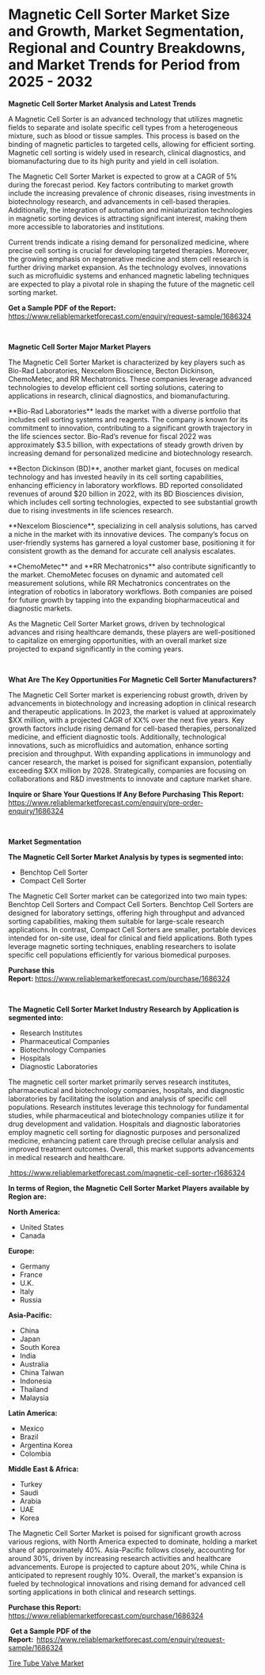 <p><h1>Magnetic Cell Sorter Market Size and Growth, Market Segmentation, Regional and Country Breakdowns, and Market Trends for Period from 2025 -  2032</h1></p><p><strong>Magnetic Cell Sorter Market Analysis and Latest Trends</strong></p>
<p><p>A Magnetic Cell Sorter is an advanced technology that utilizes magnetic fields to separate and isolate specific cell types from a heterogeneous mixture, such as blood or tissue samples. This process is based on the binding of magnetic particles to targeted cells, allowing for efficient sorting. Magnetic cell sorting is widely used in research, clinical diagnostics, and biomanufacturing due to its high purity and yield in cell isolation.</p><p>The Magnetic Cell Sorter Market is expected to grow at a CAGR of 5% during the forecast period. Key factors contributing to market growth include the increasing prevalence of chronic diseases, rising investments in biotechnology research, and advancements in cell-based therapies. Additionally, the integration of automation and miniaturization technologies in magnetic sorting devices is attracting significant interest, making them more accessible to laboratories and institutions.</p><p>Current trends indicate a rising demand for personalized medicine, where precise cell sorting is crucial for developing targeted therapies. Moreover, the growing emphasis on regenerative medicine and stem cell research is further driving market expansion. As the technology evolves, innovations such as microfluidic systems and enhanced magnetic labeling techniques are expected to play a pivotal role in shaping the future of the magnetic cell sorting market.</p></p>
<p><strong>Get a Sample PDF of the Report:&nbsp;</strong> <a href="https://www.reliablemarketforecast.com/enquiry/request-sample/1686324?utm_campaign=2190&utm_medium=2&utm_source=Github&utm_content=ia&utm_term=16022025&utm_id=magnetic-cell-sorter">https://www.reliablemarketforecast.com/enquiry/request-sample/1686324</a></p>
<p>&nbsp;</p>
<p><strong>Magnetic Cell Sorter Major Market Players</strong></p>
<p><p>The Magnetic Cell Sorter Market is characterized by key players such as Bio-Rad Laboratories, Nexcelom Bioscience, Becton Dickinson, ChemoMetec, and RR Mechatronics. These companies leverage advanced technologies to develop efficient cell sorting solutions, catering to applications in research, clinical diagnostics, and biomanufacturing.</p><p>**Bio-Rad Laboratories** leads the market with a diverse portfolio that includes cell sorting systems and reagents. The company is known for its commitment to innovation, contributing to a significant growth trajectory in the life sciences sector. Bio-Rad’s revenue for fiscal 2022 was approximately $3.5 billion, with expectations of steady growth driven by increasing demand for personalized medicine and biotechnology research.</p><p>**Becton Dickinson (BD)**, another market giant, focuses on medical technology and has invested heavily in its cell sorting capabilities, enhancing efficiency in laboratory workflows. BD reported consolidated revenues of around $20 billion in 2022, with its BD Biosciences division, which includes cell sorting technologies, expected to see substantial growth due to rising investments in life sciences research.</p><p>**Nexcelom Bioscience**, specializing in cell analysis solutions, has carved a niche in the market with its innovative devices. The company’s focus on user-friendly systems has garnered a loyal customer base, positioning it for consistent growth as the demand for accurate cell analysis escalates.</p><p>**ChemoMetec** and **RR Mechatronics** also contribute significantly to the market. ChemoMetec focuses on dynamic and automated cell measurement solutions, while RR Mechatronics concentrates on the integration of robotics in laboratory workflows. Both companies are poised for future growth by tapping into the expanding biopharmaceutical and diagnostic markets.</p><p>As the Magnetic Cell Sorter Market grows, driven by technological advances and rising healthcare demands, these players are well-positioned to capitalize on emerging opportunities, with an overall market size projected to expand significantly in the coming years.</p></p>
<p>&nbsp;</p>
<p><strong>What Are The Key Opportunities For Magnetic Cell Sorter Manufacturers?</strong></p>
<p><p>The Magnetic Cell Sorter market is experiencing robust growth, driven by advancements in biotechnology and increasing adoption in clinical research and therapeutic applications. In 2023, the market is valued at approximately $XX million, with a projected CAGR of XX% over the next five years. Key growth factors include rising demand for cell-based therapies, personalized medicine, and efficient diagnostic tools. Additionally, technological innovations, such as microfluidics and automation, enhance sorting precision and throughput. With expanding applications in immunology and cancer research, the market is poised for significant expansion, potentially exceeding $XX million by 2028. Strategically, companies are focusing on collaborations and R&D investments to innovate and capture market share.</p></p>
<p><strong>Inquire or Share Your Questions If Any Before Purchasing This Report:</strong> <a href="https://www.reliablemarketforecast.com/enquiry/pre-order-enquiry/1686324?utm_campaign=2190&utm_medium=2&utm_source=Github&utm_content=ia&utm_term=16022025&utm_id=magnetic-cell-sorter">https://www.reliablemarketforecast.com/enquiry/pre-order-enquiry/1686324</a></p>
<p>&nbsp;</p>
<p><strong>Market Segmentation</strong></p>
<p><strong>The Magnetic Cell Sorter Market Analysis by types is segmented into:</strong></p>
<p><ul><li>Benchtop Cell Sorter</li><li>Compact Cell Sorter</li></ul></p>
<p><p>The Magnetic Cell Sorter market can be categorized into two main types: Benchtop Cell Sorters and Compact Cell Sorters. Benchtop Cell Sorters are designed for laboratory settings, offering high throughput and advanced sorting capabilities, making them suitable for large-scale research applications. In contrast, Compact Cell Sorters are smaller, portable devices intended for on-site use, ideal for clinical and field applications. Both types leverage magnetic sorting techniques, enabling researchers to isolate specific cell populations efficiently for various biomedical purposes.</p></p>
<p><strong>Purchase this Report:&nbsp;</strong><a href="https://www.reliablemarketforecast.com/purchase/1686324?utm_campaign=2190&utm_medium=2&utm_source=Github&utm_content=ia&utm_term=16022025&utm_id=magnetic-cell-sorter">https://www.reliablemarketforecast.com/purchase/1686324</a></p>
<p>&nbsp;</p>
<p><strong>The Magnetic Cell Sorter Market Industry Research by Application is segmented into:</strong></p>
<p><ul><li>Research Institutes</li><li>Pharmaceutical Companies</li><li>Biotechnology Companies</li><li>Hospitals</li><li>Diagnostic Laboratories</li></ul></p>
<p><p>The magnetic cell sorter market primarily serves research institutes, pharmaceutical and biotechnology companies, hospitals, and diagnostic laboratories by facilitating the isolation and analysis of specific cell populations. Research institutes leverage this technology for fundamental studies, while pharmaceutical and biotechnology companies utilize it for drug development and validation. Hospitals and diagnostic laboratories employ magnetic cell sorting for diagnostic purposes and personalized medicine, enhancing patient care through precise cellular analysis and improved treatment outcomes. Overall, this market supports advancements in medical research and healthcare.</p></p>
<p><a href="https://www.reliablemarketforecast.com/magnetic-cell-sorter-r1686324?utm_campaign=2190&utm_medium=2&utm_source=Github&utm_content=ia&utm_term=16022025&utm_id=magnetic-cell-sorter">&nbsp;https://www.reliablemarketforecast.com/magnetic-cell-sorter-r1686324</a></p>
<p><strong>In terms of Region, the Magnetic Cell Sorter Market Players available by Region are:</strong></p>
<p>
    <p> <strong> North America: </strong>
        <ul>
            <li>United States</li>
            <li>Canada</li>
        </ul>
        </p> 
    <p> <strong> Europe: </strong>
        <ul>
            <li>Germany</li>
            <li>France</li>
            <li>U.K.</li>
            <li>Italy</li>
            <li>Russia</li>
        </ul>
        </p> 
    <p> <strong> Asia-Pacific: </strong>
        <ul>
            <li>China</li>
            <li>Japan</li>
            <li>South Korea</li>
            <li>India</li>
            <li>Australia</li>
            <li>China Taiwan</li>
            <li>Indonesia</li>
            <li>Thailand</li>
            <li>Malaysia</li>
        </ul>
        </p> 
    <p> <strong> Latin America: </strong>
        <ul>
            <li>Mexico</li>
            <li>Brazil</li>
            <li>Argentina Korea</li>
            <li>Colombia</li>
        </ul>
        </p> 
    <p> <strong> Middle East & Africa: </strong>
        <ul>
            <li>Turkey</li>
            <li>Saudi</li>
            <li>Arabia</li>
            <li>UAE</li>
            <li>Korea</li>
        </ul>
    </p>
    </p>
<p><p>The Magnetic Cell Sorter Market is poised for significant growth across various regions, with North America expected to dominate, holding a market share of approximately 40%. Asia-Pacific follows closely, accounting for around 30%, driven by increasing research activities and healthcare advancements. Europe is projected to capture about 20%, while China is anticipated to represent roughly 10%. Overall, the market's expansion is fueled by technological innovations and rising demand for advanced cell sorting applications in both clinical and research settings.</p></p>
<p><strong>Purchase this Report: </strong><a href="https://www.reliablemarketforecast.com/purchase/1686324?utm_campaign=2190&utm_medium=2&utm_source=Github&utm_content=ia&utm_term=16022025&utm_id=magnetic-cell-sorter">https://www.reliablemarketforecast.com/purchase/1686324</a></p>
<p>&nbsp;<strong>Get a Sample PDF of the Report:&nbsp;&nbsp;</strong><a href="https://www.reliablemarketforecast.com/enquiry/request-sample/1686324?utm_campaign=2190&utm_medium=2&utm_source=Github&utm_content=ia&utm_term=16022025&utm_id=magnetic-cell-sorter">https://www.reliablemarketforecast.com/enquiry/request-sample/1686324</a></p>
<p><strong></strong></p>
<p><p><a href="https://github.com/gullattedenna/Market-Research-Report-List-1/blob/main/tire-tube-valve-market.md?utm_campaign=2190&utm_medium=2&utm_source=Github&utm_content=ia&utm_term=16022025&utm_id=magnetic-cell-sorter">Tire Tube Valve Market</a></p></p>